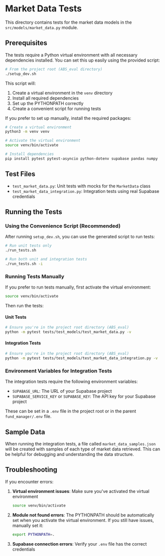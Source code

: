 # Market Data Tests

This directory contains tests for the market data models in the `src/models/market_data.py` module.

## Prerequisites

The tests require a Python virtual environment with all necessary dependencies installed. You can set this up easily using the provided script:

```bash
# From the project root (ABS_eval directory)
./setup_dev.sh
```

This script will:

1. Create a virtual environment in the `venv` directory
2. Install all required dependencies
3. Set up the PYTHONPATH correctly
4. Create a convenient script for running tests

If you prefer to set up manually, install the required packages:

```bash
# Create a virtual environment
python3 -m venv venv

# Activate the virtual environment
source venv/bin/activate

# Install dependencies
pip install pytest pytest-asyncio python-dotenv supabase pandas numpy
```

## Test Files

- `test_market_data.py`: Unit tests with mocks for the `MarketData` class
- `test_market_data_integration.py`: Integration tests using real Supabase credentials

## Running the Tests

### Using the Convenience Script (Recommended)

After running `setup_dev.sh`, you can use the generated script to run tests:

```bash
# Run unit tests only
./run_tests.sh

# Run both unit and integration tests
./run_tests.sh -i
```

### Running Tests Manually

If you prefer to run tests manually, first activate the virtual environment:

```bash
source venv/bin/activate
```

Then run the tests:

#### Unit Tests

```bash
# Ensure you're in the project root directory (ABS_eval)
python -m pytest tests/test_models/test_market_data.py -v
```

#### Integration Tests

```bash
# Ensure you're in the project root directory (ABS_eval)
python -m pytest tests/test_models/test_market_data_integration.py -v
```

### Environment Variables for Integration Tests

The integration tests require the following environment variables:

- `SUPABASE_URL`: The URL of your Supabase project
- `SUPABASE_SERVICE_KEY` or `SUPABASE_KEY`: The API key for your Supabase project

These can be set in a `.env` file in the project root or in the parent `fund_manager/.env` file.

## Sample Data

When running the integration tests, a file called `market_data_samples.json` will be created with samples of each type of market data retrieved. This can be helpful for debugging and understanding the data structure.

## Troubleshooting

If you encounter errors:

1. **Virtual environment issues**: Make sure you've activated the virtual environment

   ```bash
   source venv/bin/activate
   ```

2. **Module not found errors**: The PYTHONPATH should be automatically set when you activate the virtual environment. If you still have issues, manually set it:

   ```bash
   export PYTHONPATH=.
   ```

3. **Supabase connection errors**: Verify your `.env` file has the correct credentials
